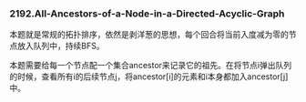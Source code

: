### 2192.All-Ancestors-of-a-Node-in-a-Directed-Acyclic-Graph

本题就是常规的拓扑排序，依然是剥洋葱的思想，每个回合将当前入度减为零的节点放入队列中，持续BFS。

本题需要给每一个节点配一个集合ancestor来记录它的祖先。在将节点i弹出队列的时候，查看所有i的后续节点j，将ancestor[i]的元素和i本身都加入ancestor[j]中。
